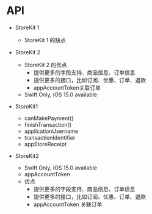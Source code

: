 
# API

- StoreKit 1
    - StoreKit 1 的缺点
- StoreKit 2
    - StoreKit 2 的优点
        - 提供更多的字段支持、商品信息、订单信息
        - 提供更多的接口，比如订阅、优惠、订单、退款
        - appAccountToken关联订单
    - Swift Only, iOS 15.0 available

- StoreKit1
    - canMakePayment()
    - finishTransaction()
    - applicationUsername
    - transactionIdentifier
    - appStoreReceipt
- StoreKit2
    - Swift Only, iOS 15.0 available
    - appAccountToken
    - 优点
        - 提供更多的字段支持、商品信息、订单信息
        - 提供更多的接口，比如订阅、优惠、订单、退款
        - appAccountToken 关联订单
